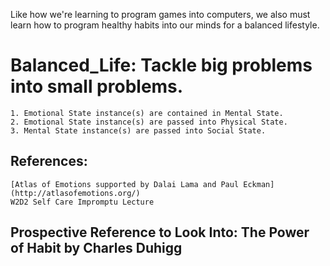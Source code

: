 Like how we're learning to program games into computers, we also must learn how to program healthy habits into our minds for a balanced lifestyle.

# Balanced_Life: Tackle big problems into small problems.
    1. Emotional State instance(s) are contained in Mental State. 
    2. Emotional State instance(s) are passed into Physical State. 
    3. Mental State instance(s) are passed into Social State. 

## References: 
    [Atlas of Emotions supported by Dalai Lama and Paul Eckman](http://atlasofemotions.org/)
    W2D2 Self Care Impromptu Lecture

## Prospective Reference to Look Into: The Power of Habit by Charles Duhigg
<!-- # Physical 
#     Make sure you get enough sleep each night 
#         How much sleep are you getting? 
#         @hours_of_sleep = int
#     Take breaks (including lunch)
#         Did you pause in between coding to rest your eyes and stretch? 
#         @breaks = int 
#     Eat well to properly fuel your studies
#         Did you eat lunch? 
#         @lunch = boolean
#     Exercise, even if it's just a little bit 
#         Did you exercise? 
#         @exercise = boolean 
#     Stay clean, and dress up if it helps you stay focused
#         Did you shower? 
#         @hygiene = boolean 
#         Do you want to dress up? Treat yourself! Pamper yourself!
#         @dress up = boolean 
#         @decision fatigue = boolean
#         @weather = boolean         @temp = int 
# Mental 
#     Establish a routine and stick to it
#         What is your routine? 
#         @morning_routine 
#         @afternoon_routine
#         @evening_routine 
#         Is it helping you to invoke healthy habits? 
#     Schedule regular breaks to do something for yourself (cooking, sports, games, etc.)
#         What are you doing to rejuvenate your energy?
#         @fun_activities 
#     Take an hour or two to do something fun each week - stop thinking about homework once in a while
#         What did you do for fun over the weekend?
#         @fun_activities 
# Social 
#         @friends = { }  (Keys are names and values are ??)
#     Socialize - take time to get to know one another and build an emotional support network
#         #talk 
#     Help others - on Slack or in office study-groups
#         #help 
#     Share vulnerability - remember that you are NOT alone
#         We are in this together! That is what we are here for.
          #suppressing_feelings -= 1
# Emotional
#     At the end of each day, acknowledge what you accomplished
#         Hint(it's a lot)
          #pat yourself on the back
#     Remember that nothing will ever be perfect, but you can be satisfied that you worked with integrity and made a strong effort
#     We're all proud of the progress you make each and every day!
#         #you_got_this 

# Encouraging moments
#     Keep up the great work everybody! You can do it! 



class Balance 

end -->